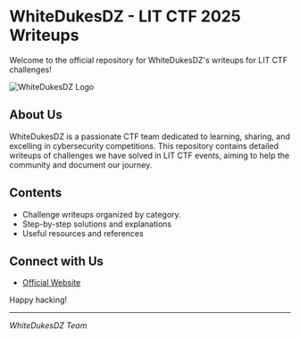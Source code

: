# WhiteDukesDZ - LIT CTF 2025 Writeups

Welcome to the official repository for WhiteDukesDZ's writeups for LIT CTF challenges!

![WhiteDukesDZ Logo](https://whitedukesdz.ninja/logo.png)

## About Us
WhiteDukesDZ is a passionate CTF team dedicated to learning, sharing, and excelling in cybersecurity competitions. This repository contains detailed writeups of challenges we have solved in LIT CTF events, aiming to help the community and document our journey.

## Contents
- Challenge writeups organized by category.
- Step-by-step solutions and explanations
- Useful resources and references

## Connect with Us
- [Official Website](https://whitedukesdz.ninja)

Happy hacking!

---
*WhiteDukesDZ Team*
